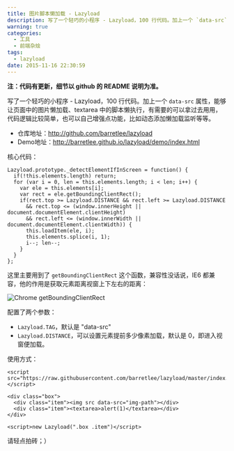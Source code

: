 ```yaml
---
title: 图片脚本懒加载 - Lazyload
description: 写了一个轻巧的小程序 - Lazyload，100 行代码。加上一个 `data-src` 属性，能够让页面中的图片懒加载、textarea 中的脚本懒执行，有需要的可以拿过去用用，代码逻辑比较简单，也可以自己增强点功能，比如动态添加懒加载监听等等。
warning: true
categories:
  - 工具
  - 前端杂烩
tags:
  - lazyload
date: 2015-11-16 22:30:59
---
```


**注：代码有更新，细节以 github 的 README 说明为准。**

写了一个轻巧的小程序 - Lazyload，100 行代码。加上一个 `data-src` 属性，能够让页面中的图片懒加载、textarea 中的脚本懒执行，有需要的可以拿过去用用，代码逻辑比较简单，也可以自己增强点功能，比如动态添加懒加载监听等等。

<!--more-->

- 仓库地址：<http://github.com/barretlee/lazyload>
- Demo地址：<http://barretlee.github.io/lazyload/demo/index.html>

核心代码：

```
Lazyload.prototype._detectElementIfInScreen = function() {
  if(!this.elements.length) return;
  for (var i = 0, len = this.elements.length; i < len; i++) {
    var ele = this.elements[i];
    var rect = ele.getBoundingClientRect();
    if(rect.top >= Lazyload.DISTANCE && rect.left >= Lazyload.DISTANCE
      && rect.top <= (window.innerHeight || document.documentElement.clientHeight)
      && rect.left <= (window.innerWidth || document.documentElement.clientWidth)) {
      this.loadItem(ele, i);
      this.elements.splice(i, 1);
      i--; len--;
    }
  }
};
```

这里主要用到了 `getBoundingClientRect` 这个函数，兼容性没话说，IE6 都兼容，他的作用是获取元素距离视窗上下左右的距离：

![Chrome getBoundingClientRect](../blogimgs/2015/11/16/20151101_a1f44914.jpg)

配置了两个参数：

- `Lazyload.TAG`，默认是 "data-src"
- `Lazyload.DISTANCE`，可以设置元素提前多少像素加载，默认是 0，即进入视窗便加载。

使用方式：

```
<script src="https://raw.githubusercontent.com/barretlee/lazyload/master/index.js"></script>

<div class="box">
  <div class="item"><img src data-src="img-path"></div>
  <div class="item"><textarea>alert(1)</textarea></div>
</div>

<script>new Lazyload(".box .item")</script>
```

请轻点拍砖；）






